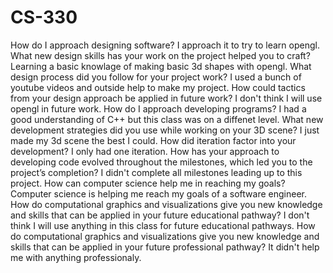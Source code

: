 # CS-330

How do I approach designing software? I approach it to try to learn opengl. 
What new design skills has your work on the project helped you to craft? Learning a basic knowlage of making basic 3d shapes with opengl.
What design process did you follow for your project work? I used a bunch of youtube videos and outside help to make my project.
How could tactics from your design approach be applied in future work? I don't think I will use opengl in future work.
How do I approach developing programs? I had a good understanding of C++ but this class was on a diffenet level.
What new development strategies did you use while working on your 3D scene? I just made my 3d scene the best I could. 
How did iteration factor into your development? I only had one iteration.
How has your approach to developing code evolved throughout the milestones, which led you to the project’s completion? I didn't complete all milestones leading up to this project.
How can computer science help me in reaching my goals? Computer science is helping me reach my goals of a software engineer.  
How do computational graphics and visualizations give you new knowledge and skills that can be applied in your future educational pathway? I don't think I will use anything in this class for future educational pathways.
How do computational graphics and visualizations give you new knowledge and skills that can be applied in your future professional pathway? It didn't help me with anything professionaly. 
